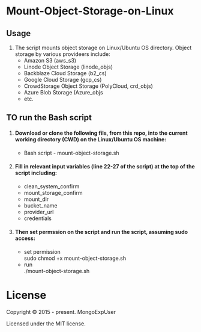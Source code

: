 # Mount-Object-Storage-on-Linux


## Usage
1) The script mounts object storage on Linux/Ubuntu OS directory. Object storage by various provideers include: <br>
    - Amazon S3 (aws_s3) <br>
    - Linode Object Storage (linode_objs) <br>
    - Backblaze Cloud Storage (b2_cs) <br>
    - Google Cloud Storage (gcp_cs) <br>
    - CrowdStorage Object Storage (PolyCloud, crd_objs)  <br>
    - Azure Blob Storage (Azure_objs <br>
    - etc. <br>


## TO run the Bash script

1) #### Download or clone the following fils, from this repo, into the current working directory (CWD) on the Linux/Ubuntu OS machine: <br>
   - Bash script - mount-object-storage.sh<br>
   
2) #### Fill in relevant input variables (line 22-27 of the script) at the top of the script including: <br>
   - clean_system_confirm
   - mount_storage_confirm
   - mount_dir
   - bucket_name
   - provider_url
   - credentials

4) #### Then set permssion on the script and run the script, assuming sudo access: <br>
   - set permission <br>
   sudo chmod +x mount-object-storage.sh
   - run <br>
   ./mount-object-storage.sh


# License

Copyright © 2015 - present. MongoExpUser

Licensed under the MIT license.
